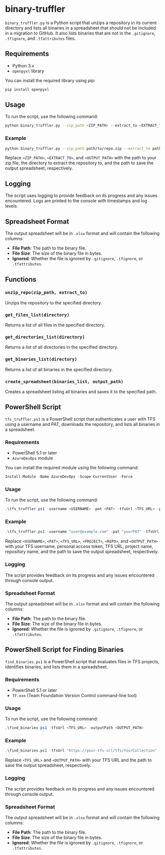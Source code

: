 # binary-truffler

`binary_truffler.py` is a Python script that unzips a repository in its current directory and lists all binaries in a spreadsheet that should not be included in a migration to GitHub. It also lists binaries that are not in the `.gitignore`, `.tfignore`, and `.tfattributes` files.

## Requirements

- Python 3.x
- `openpyxl` library

You can install the required library using pip:
```sh
pip install openpyxl
```

## Usage

To run the script, use the following command:
```sh
python binary_truffler.py --zip_path <ZIP_PATH> --extract_to <EXTRACT_TO> --output_path <OUTPUT_PATH>
```

### Example
```sh
python binary_truffler.py --zip_path path/to/repo.zip --extract_to path/to/extract --output_path path/to/output.xlsx
```

Replace `<ZIP_PATH>`, `<EXTRACT_TO>`, and `<OUTPUT_PATH>` with the path to your zip file, the directory to extract the repository to, and the path to save the output spreadsheet, respectively.

## Logging

The script uses logging to provide feedback on its progress and any issues encountered. Logs are printed to the console with timestamps and log levels.

## Spreadsheet Format

The output spreadsheet will be in `.xlsx` format and will contain the following columns:
- **File Path**: The path to the binary file.
- **File Size**: The size of the binary file in bytes.
- **Ignored**: Whether the file is ignored by `.gitignore`, `.tfignore`, or `.tfattributes`.

## Functions

### `unzip_repo(zip_path, extract_to)`
Unzips the repository to the specified directory.

### `get_files_list(directory)`
Returns a list of all files in the specified directory.

### `get_directories_list(directory)`
Returns a list of all directories in the specified directory.

### `get_binaries_list(directory)`
Returns a list of all binaries in the specified directory.

### `create_spreadsheet(binaries_list, output_path)`
Creates a spreadsheet listing all binaries and saves it to the specified path.

## PowerShell Script

`tfs_truffler.ps1` is a PowerShell script that authenticates a user with TFS using a username and PAT, downloads the repository, and lists all binaries in a spreadsheet.

### Requirements

- PowerShell 5.1 or later
- `AzureDevOps` module

You can install the required module using the following command:
```powershell
Install-Module -Name AzureDevOps -Scope CurrentUser -Force
```

### Usage

To run the script, use the following command:
```powershell
.\tfs_truffler.ps1 -username <USERNAME> -pat <PAT> -tfsUrl <TFS_URL> -project <PROJECT> -repo <REPO> -outputPath <OUTPUT_PATH>
```

### Example
```powershell
.\tfs_truffler.ps1 -username "user@example.com" -pat "yourPAT" -tfsUrl "https://dev.azure.com/yourorganization" -project "YourProject" -repo "YourRepo" -outputPath "C:\path\to\output.xlsx"
```

Replace `<USERNAME>`, `<PAT>`, `<TFS_URL>`, `<PROJECT>`, `<REPO>`, and `<OUTPUT_PATH>` with your TFS username, personal access token, TFS URL, project name, repository name, and the path to save the output spreadsheet, respectively.

### Logging

The script provides feedback on its progress and any issues encountered through console output.

### Spreadsheet Format

The output spreadsheet will be in `.xlsx` format and will contain the following columns:
- **File Path**: The path to the binary file.
- **File Size**: The size of the binary file in bytes.
- **Ignored**: Whether the file is ignored by `.gitignore`, `.tfignore`, or `.tfattributes`.

## PowerShell Script for Finding Binaries

`find_binaries.ps1` is a PowerShell script that evaluates files in TFS projects, identifies binaries, and lists them in a spreadsheet.

### Requirements

- PowerShell 5.1 or later
- `TF.exe` (Team Foundation Version Control command-line tool)

### Usage

To run the script, use the following command:
```powershell
.\find_binaries.ps1 -tfsUrl <TFS_URL> -outputPath <OUTPUT_PATH>
```

### Example
```powershell
.\find_binaries.ps1 -tfsUrl "https://your-tfs-url/tfs/YourCollection" -outputPath "C:\path\to\output.xlsx"
```

Replace `<TFS_URL>` and `<OUTPUT_PATH>` with your TFS URL and the path to save the output spreadsheet, respectively.

### Logging

The script provides feedback on its progress and any issues encountered through console output.

### Spreadsheet Format

The output spreadsheet will be in `.xlsx` format and will contain the following columns:
- **File Path**: The path to the binary file.
- **File Size**: The size of the binary file in bytes.
- **Ignored**: Whether the file is ignored by `.gitignore`, `.tfignore`, or `.tfattributes`.
